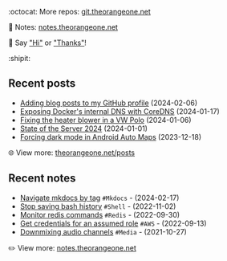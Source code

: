 <!-- Automatically generated - do not edit directly -->

:octocat: More repos: [git.theorangeone.net](https://git.theorangeone.net/)

:pencil: Notes: [notes.theorangeone.net](https://notes.theorangeone.net/)

:wave: Say ["Hi"](https://theorangeone.net/contact/) or ["Thanks"](https://theorangeone.net/support/)!

:shipit:

## Recent posts


- [Adding blog posts to my GitHub profile](https://theorangeone.net/posts/github-readme-blog-posts/) (2024-02-06)
- [Exposing Docker's internal DNS with CoreDNS](https://theorangeone.net/posts/expose-docker-internal-dns/) (2024-01-17)
- [Fixing the heater blower in a VW Polo](https://theorangeone.net/posts/vw-polo-heater-blower/) (2024-01-06)
- [State of the Server 2024](https://theorangeone.net/posts/state-of-the-server-2024/) (2024-01-01)
- [Forcing dark mode in Android Auto Maps](https://theorangeone.net/posts/dark-android-auto-maps/) (2023-12-18)

:globe_with_meridians: View more: [theorangeone.net/posts](https://theorangeone.net/posts/)

## Recent notes


- [Navigate mkdocs by tag](https://notes.theorangeone.net/notes/mkdocs-nav-by-tag/) `#Mkdocs` - (2024-02-17)
- [Stop saving bash history](https://notes.theorangeone.net/notes/shell/stop-saving-history/) `#Shell` - (2022-11-02)
- [Monitor redis commands](https://notes.theorangeone.net/notes/database/redis-monitor/) `#Redis` - (2022-09-30)
- [Get credentials for an assumed role](https://notes.theorangeone.net/notes/infrastructure/assume-role-credentials/) `#AWS` - (2022-09-13)
- [Downmixing audio channels](https://notes.theorangeone.net/notes/shell/ffmpeg-downmixing-audio/) `#Media` - (2021-10-27)

:pencil2: View more: [notes.theorangeone.net](https://notes.theorangeone.net/)